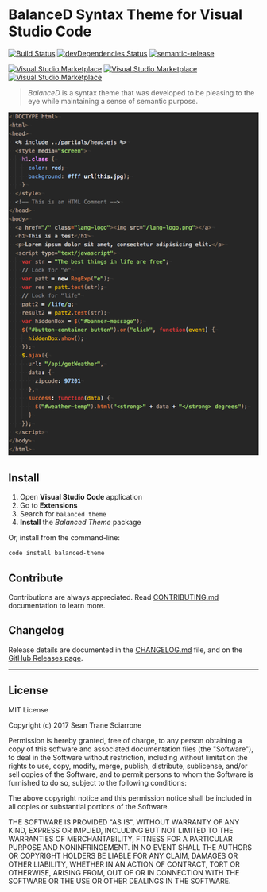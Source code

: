 # BalanceD Syntax Theme for Visual Studio Code

[![Build Status](https://travis-ci.com/seantrane/balanced-theme-for-vscode.svg?branch=master)](https://travis-ci.com/seantrane/balanced-theme-for-vscode) [![devDependencies Status](https://david-dm.org/seantrane/balanced-theme-for-vscode/dev-status.svg)](https://david-dm.org/seantrane/balanced-theme-for-vscode?type=dev) [![semantic-release](https://img.shields.io/badge/%20%20%F0%9F%93%A6%F0%9F%9A%80-semantic--release-e10079.svg)](https://github.com/semantic-release/semantic-release)

[![Visual Studio Marketplace](https://img.shields.io/vscode-marketplace/v/seantrane.balanced-theme.svg)](https://marketplace.visualstudio.com/items?itemName=seantrane.balanced-theme) [![Visual Studio Marketplace](https://img.shields.io/vscode-marketplace/r/seantrane.balanced-theme.svg)](https://marketplace.visualstudio.com/items?itemName=seantrane.balanced-theme) [![Visual Studio Marketplace](https://img.shields.io/vscode-marketplace/d/seantrane.balanced-theme.svg)](https://marketplace.visualstudio.com/items?itemName=seantrane.balanced-theme)

> _BalanceD_ is a syntax theme that was developed to be pleasing to the eye while maintaining a sense of semantic purpose.

![BalanceD Theme Screenshot: HTML, CSS, JS](https://raw.githubusercontent.com/seantrane/balanced-theme-for-vscode/master/balanced-theme-screenshot-html.png)

## Install <a id="install"></a>

1. Open **Visual Studio Code** application
2. Go to **Extensions**
3. Search for `balanced theme`
4. **Install** the _Balanced Theme_ package

Or, install from the command-line:

```bash
code install balanced-theme
```

## Contribute <a id="contribute"></a>

Contributions are always appreciated. Read [CONTRIBUTING.md](https://github.com/seantrane/balanced-theme-for-vscode/blob/master/CONTRIBUTING.md) documentation to learn more.

## Changelog <a id="changelog"></a>

Release details are documented in the [CHANGELOG.md](https://github.com/seantrane/balanced-theme-for-vscode/blob/master/CHANGELOG.md) file, and on the [GitHub Releases page](https://github.com/seantrane/balanced-theme-for-vscode/releases).

---

## License <a id="license"></a>

MIT License

Copyright (c) 2017 Sean Trane Sciarrone

Permission is hereby granted, free of charge, to any person obtaining a copy
of this software and associated documentation files (the "Software"), to deal
in the Software without restriction, including without limitation the rights
to use, copy, modify, merge, publish, distribute, sublicense, and/or sell
copies of the Software, and to permit persons to whom the Software is
furnished to do so, subject to the following conditions:

The above copyright notice and this permission notice shall be included in all
copies or substantial portions of the Software.

THE SOFTWARE IS PROVIDED "AS IS", WITHOUT WARRANTY OF ANY KIND, EXPRESS OR
IMPLIED, INCLUDING BUT NOT LIMITED TO THE WARRANTIES OF MERCHANTABILITY,
FITNESS FOR A PARTICULAR PURPOSE AND NONINFRINGEMENT. IN NO EVENT SHALL THE
AUTHORS OR COPYRIGHT HOLDERS BE LIABLE FOR ANY CLAIM, DAMAGES OR OTHER
LIABILITY, WHETHER IN AN ACTION OF CONTRACT, TORT OR OTHERWISE, ARISING FROM,
OUT OF OR IN CONNECTION WITH THE SOFTWARE OR THE USE OR OTHER DEALINGS IN THE
SOFTWARE.
